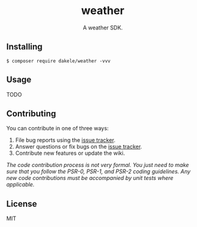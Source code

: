 <h1 align="center"> weather </h1>

<p align="center"> A weather SDK.</p>


## Installing

```shell
$ composer require dakele/weather -vvv
```

## Usage

TODO

## Contributing

You can contribute in one of three ways:

1. File bug reports using the [issue tracker](https://github.com/dakele/weather/issues).
2. Answer questions or fix bugs on the [issue tracker](https://github.com/dakele/weather/issues).
3. Contribute new features or update the wiki.

_The code contribution process is not very formal. You just need to make sure that you follow the PSR-0, PSR-1, and PSR-2 coding guidelines. Any new code contributions must be accompanied by unit tests where applicable._

## License

MIT